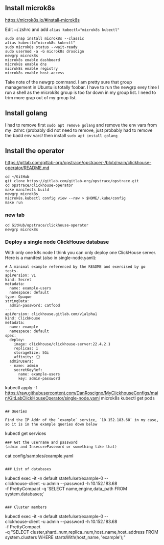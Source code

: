 ## Install microk8s

https://microk8s.io/#install-microk8s

Edit ~/.zshrc and add `alias kubectl="microk8s kubectl"`

```
sudo snap install microk8s --classic
alias kubectl="microk8s kubectl"
sudo microk8s status --wait-ready
sudo usermod -a -G microk8s droscign
newgrp microk8s
microk8s enable dashboard
microk8s enable dns
microk8s enable registry
microk8s enable host-access
```
 
Take note of the newgrp command.  I am pretty sure that group management in Ubuntu is totally foobar.  I have to run the newgrp evey time I run
 a shell as the microk8s group is too far down in my group list.  I need to trim more grap out of my group list.
 
## Install golang
 
I had to remove first `sudo apt remove golang` and remove the env vars from my .zshrc (probably did not need to remove, just probably had to remove the badd env vars!
  then install `sudo apt install golang`
 
## Install the operator

https://gitlab.com/gitlab-org/opstrace/opstrace/-/blob/main/clickhouse-operator/README.md
 
```
cd ~/GitHub
git clone https://gitlab.com/gitlab-org/opstrace/opstrace.git
cd opstrace/clickhouse-operator
make manifests build
newgrp microk8s
microk8s.kubectl config view --raw > $HOME/.kube/config
make run
```
 
### new tab
```
cd GitHub/opstrace/clickhouse-operator
newgrp microk8s
```
### Deploy a single node ClickHouse database

With only one k8s node I think you can only deploy one ClickHouse server.  Here is a manifest (also in single-node.yaml):

```
# A minimal example referenced by the README and exercised by go tests.
apiVersion: v1
kind: Secret
metadata:
  name: example-users
  namespace: default
type: Opaque
stringData:
  admin-password: catfood
---
apiVersion: clickhouse.gitlab.com/v1alpha1
kind: ClickHouse
metadata:
  name: example
  namespace: default
spec:
  deploy:
    image: clickhouse/clickhouse-server:22.4.2.1
    replicas: 1
    storageSize: 5Gi
    affinity: {}
  adminUsers:
  - name: admin
    secretKeyRef:
      name: example-users
      key: admin-password

```
kubectl apply -f https://raw.githubusercontent.com/DanRoscigno/MyClickhouseConfigs/main/GitLabClickHouseOperator/single-node.yaml
microk8s kubectl get pods
```

## Queries

Find the IP Addr of the `example` service, `10.152.183.68` in my case, so it is in the example queries down below
```
kubectl get services
```
### Get the username and password
(admin and InsecurePassword or something like that)
```
cat config/samples/example.yaml
```

### List of databases
```
kubectl exec -it -n default statefulset/example-0 -- \
   clickhouse-client -u admin --password -h 10.152.183.68 \
   -f PrettyCompact -q 'SELECT name,engine,data_path FROM system.databases;'
```

### Cluster members
``` 
kubectl exec -it -n default statefulset/example-0 -- \
   clickhouse-client -u admin --password -h 10.152.183.68 \
   -f PrettyCompact \
   -q "SELECT cluster,shard_num,replica_num,host_name,host_address FROM system.clusters WHERE startsWith(host_name, 'example');"
```
